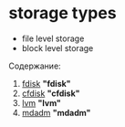 # storage types

- file level storage
- block level storage


Содержание:

1. [fdisk](fdisk/fdisk.md) **"fdisk"**
2. [cfdisk](cfdisk/fdisk.md) **"cfdisk"**
3. [lvm](lvm/lvm.md) **"lvm"**
4. [mdadm](mdadm/mdadm.md) **"mdadm"**


